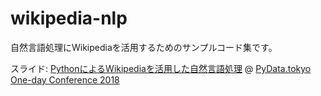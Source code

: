 # wikipedia-nlp

自然言語処理にWikipediaを活用するためのサンプルコード集です。

スライド: [PythonによるWikipediaを活用した自然言語処理](https://www.slideshare.net/ikuyamada/pythonwikipedia-120034699) @ [PyData.tokyo One-day Conference 2018](https://pydatatokyo.connpass.com/event/87511/)
